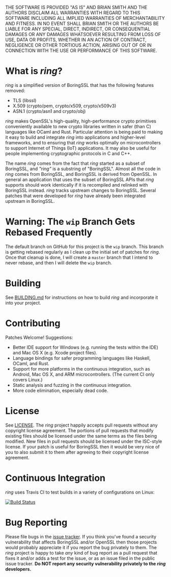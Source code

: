 THE SOFTWARE IS PROVIDED "AS IS" AND BRIAN SMITH AND THE AUTHORS DISCLAIM
ALL WARRANTIES WITH REGARD TO THIS SOFTWARE INCLUDING ALL IMPLIED WARRANTIES
OF MERCHANTABILITY AND FITNESS. IN NO EVENT SHALL BRIAN SMITH OR THE AUTHORS
BE LIABLE FOR ANY SPECIAL, DIRECT, INDIRECT, OR CONSEQUENTIAL DAMAGES OR ANY
DAMAGES WHATSOEVER RESULTING FROM LOSS OF USE, DATA OR PROFITS, WHETHER IN
AN ACTION OF CONTRACT, NEGLIGENCE OR OTHER TORTIOUS ACTION, ARISING OUT OF
OR IN CONNECTION WITH THE USE OR PERFORMANCE OF THIS SOFTWARE.



What is *ring*?
===============

*ring* is a simplified version of BoringSSL that has the following features
removed:

* TLS (libssl)
* X.509 (crypto/pem, crypto/x509, crypto/x509v3)
* ASN.1 (crypto/asn1 and crypto/obj)

*ring* makes OpenSSL's high-quality, high-performance crypto primitives
conveniently available to new crypto libraries written in safer (than C)
languages like OCaml and Rust. Particular attention is being paid to making it
easy to build and integrate *ring* into applications and higher-level
frameworks, and to ensuring that *ring* works optimally on microcontrollers
to support Internet of Things (IoT) applications. It may also be useful for
people implementing cryptographic protocols in C and C++.

The name *ring* comes from the fact that *ring* started as a subset of
BoringSSL, and *"ring"* is a substring of "Bo*ring*SSL". Almost all the code in
*ring* comes from BoringSSL, and BoringSSL is derived from OpenSSL. In general
an application that uses the subset of BoringSSL APIs that *ring* supports
should work identically if it is recompiled and relinked with BoringSSL
instead. *ring* tracks upstream changes to BoringSSL. Several patches that
were developed for *ring* have already been integrated upstream in BoringSSL.



Warning: The ```wip``` Branch Gets Rebased Frequently
=====================================================

The default branch on GitHub for this project is the ```wip``` branch. This
branch is getting rebased regularly as I clean up the initial set of patches
for *ring*. Once that cleanup is done, I will create a ```master``` branch that
I intend to never rebase, and then I will delete the ```wip``` branch.



Building
========

See [BUILDING.md](BUILDING.md) for instructions on how to build *ring* and
incorporate it into your project.



Contributing
============

Patches Welcome! Suggestions:

* Better IDE support for Windows (e.g. running the tests within the IDE) and
  Mac OS X (e.g. Xcode project files).
* Language bindings for safer programming languages like Haskell, OCaml, and
  Rust.
* Support for more platforms in the continuous integration, such as Android,
  Mac OS X, and ARM microcontrollers. (The current CI only covers Linux.)
* Static analysis and fuzzing in the continuous integration.
* More code elimination, especially dead code.



License
=======

See [LICENSE](LICENSE). The *ring* project happily accepts pull requests
without any copyright license agreement. The portions of pull requests that
modify existing files should be licensed under the same terms as the files
being modified. New files in pull requests should be licensed under the
ISC-style license. If your patch is useful for BoringSSL then it would be very
nice of you to also submit it to them after agreeing to their copyright license
agreement.



Continuous Integration
======================

*ring* uses Travis CI to test builds in a variety of configurations on Linux:

[![Build Status](https://travis-ci.org/briansmith/ring.svg?branch=wip)](https://travis-ci.org/briansmith/ring)



Bug Reporting
=============

Please file bugs in the
[issue tracker](https://github.com/briansmith/ring/issues). If you think you've
found a security vulnerability that affects BoringSSL and/or OpenSSL then those
projects would probably appreciate it if you report the bug privately to them.
The *ring* project is happy to take *any* kind of bug report as a pull request
that fixes it and/or adds a test for the issue, or as an issue filed in the
public issue tracker. **Do NOT report any security vulnerability privately to
the *ring* developers.**
